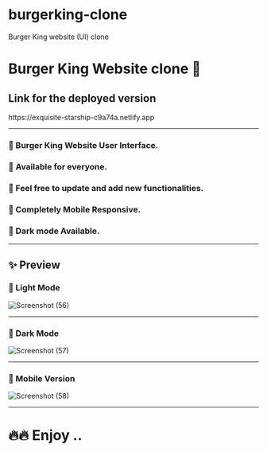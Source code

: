 # burgerking-clone
Burger King website (UI) clone<h1>Burger King Website clone 🍔</h1>

<h2> Link for the deployed version </h2>
https://exquisite-starship-c9a74a.netlify.app

<hr>

<h3>🚀 Burger King Website User Interface. </h3>
<h3>🚀 Available for everyone.</h3>
<h3>🚀 Feel free to update and add new functionalities. </h3>
<h3>🚀 Completely Mobile Responsive.</h3>
<h3>🚀 Dark mode Available.</h3>
<hr/>

<h2>✨ Preview</h2>

<h3>🚀 Light Mode </h3>

![Screenshot (56)](https://user-images.githubusercontent.com/100670861/173189006-cf9cc0c1-d624-4d38-a1b6-e45d69087f64.png)

<hr/>

<h3>🚀 Dark Mode </h3>

![Screenshot (57)](https://user-images.githubusercontent.com/100670861/173189031-1b6792c3-edf1-45e7-aa42-a70c6d769de8.png)


<hr/>

<h3>🚀 Mobile Version </h3>

![Screenshot (58)](https://user-images.githubusercontent.com/100670861/173189150-6e61029e-e920-4b0d-9a1b-ace336b8d2a7.png)

<hr/>

<h1>🔥🔥 Enjoy .. </h1>
